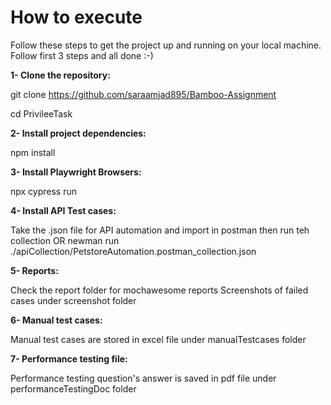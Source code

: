 # How to execute

Follow these steps to get the project up and running on your local machine. Follow first 3 steps and all done :-) 

 

**1- Clone the repository:** 

git clone https://github.com/saraamjad895/Bamboo-Assignment

cd PrivileeTask

 

**2- Install project dependencies:** 

npm install 

 

**3- Install Playwright Browsers:** 

npx cypress run 



**4- Install API Test cases:** 

Take the .json file for API automation and import in postman then run teh collection
OR
newman run ./apiCollection/PetstoreAutomation.postman_collection.json


**5- Reports:** 

Check the report folder for mochawesome reports
Screenshots of failed cases under screenshot folder


**6- Manual test cases:** 

Manual test cases are stored in excel file under manualTestcases folder


**7- Performance testing file:** 

Performance testing question's answer is saved in pdf file under performanceTestingDoc folder




